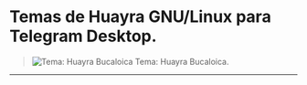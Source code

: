 # Temas de Huayra GNU/Linux para Telegram Desktop.
>![Tema: Huayra Bucaloica](https://camo.githubusercontent.com/dbc6ea80473b3906e2f25502aad3ce1b670956ef/68747470733a2f2f666f746f732e73756265666f746f732e636f6d2f65653534376561333036343836336463306234373966306165396562656632666f2e706e67)
>Tema: Huayra Bucaloica.
-----
